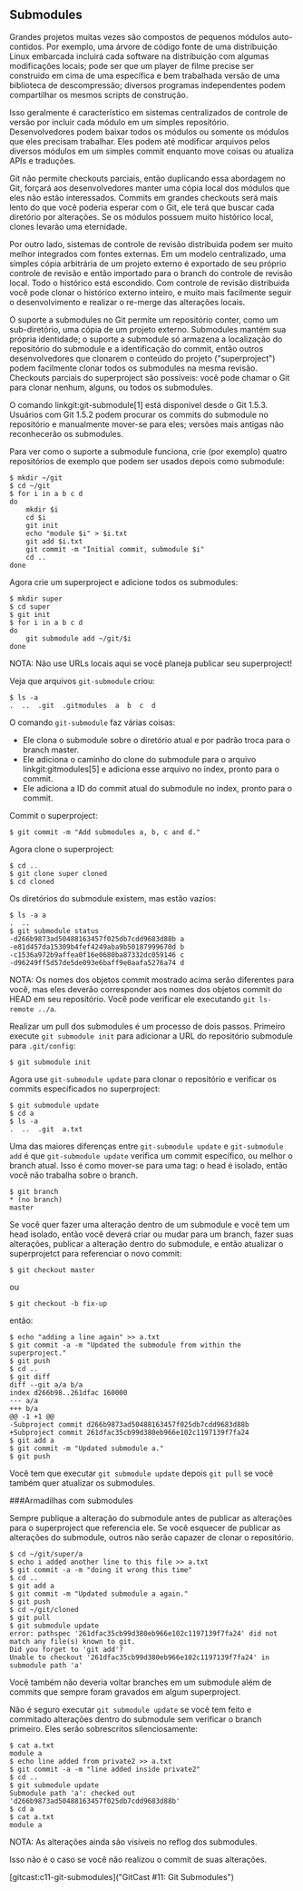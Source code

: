 ﻿## Submodules ##

Grandes projetos muitas vezes são compostos de pequenos módulos auto-contidos.
Por exemplo, uma árvore de código fonte de uma distribuição Linux embarcada
incluirá cada software na distribuição com algumas modificações locais; pode ser
que um player de filme precise ser construido em cima de uma específica e bem
trabalhada versão de uma biblioteca de descompressão; diversos programas
independentes podem compartilhar os mesmos scripts de construção.

Isso geralmente é característico em sistemas centralizados de controle de versão
por incluir cada módulo em um simples repositório. Desenvolvedores podem
baixar todos os módulos ou somente os módulos que eles precisam trabalhar.
Eles podem até modificar arquivos pelos diversos módulos em um simples commit
enquanto move coisas ou atualiza APIs e traduções.

Git não permite checkouts parciais, então duplicando essa abordagem no Git,
forçará aos desenvolvedores manter uma cópia local dos módulos que eles não
estão interessados. Commits em grandes checkouts será mais lento do que você
poderia esperar com o Git, ele terá que buscar cada diretório por alterações.
Se os módulos possuem muito histórico local, clones levarão uma eternidade.

Por outro lado, sistemas de controle de revisão distribuida podem ser muito
melhor integrados com fontes externas. Em um modelo centralizado, uma simples
cópia arbitrária de um projeto externo é exportado de seu próprio controle de
revisão e então importado para o branch do controle de revisão local. Todo o
histórico está escondido. Com controle de revisão distribuida você pode clonar
o histórico externo inteiro, e muito mais facilmente seguir o desenvolvimento e
realizar o re-merge das alterações locais.

O suporte a submodules no Git permite um repositório conter, como um
sub-diretório, uma cópia de um projeto externo. Submodules mantém sua própria
identidade; o suporte a submodule só armazena a localização do repositório do
submodule e a identificação do commit, então outros desenvolvedores que clonarem
o conteúdo do projeto ("superproject") podem facilmente clonar todos os submodules
na mesma revisão.
Checkouts parciais do superproject são possíveis: você pode chamar o Git para
clonar nenhum, alguns, ou todos os submodules.

O comando linkgit:git-submodule[1] está disponível desde o Git 1.5.3. Usuários com
Git 1.5.2 podem procurar os commits do submodule no repositório e manualmente
mover-se para eles; versões mais antigas não reconhecerão os submodules.

Para ver como o suporte a submodule funciona, crie (por exemplo) quatro repositórios
de exemplo que podem ser usados depois como submodule:

    $ mkdir ~/git
    $ cd ~/git
    $ for i in a b c d
    do
        mkdir $i
	    cd $i
	    git init
	    echo "module $i" > $i.txt
	    git add $i.txt
	    git commit -m "Initial commit, submodule $i"
	    cd ..
    done

Agora crie um superproject e adicione todos os submodules:

    $ mkdir super
    $ cd super
    $ git init
    $ for i in a b c d
    do
        git submodule add ~/git/$i
    done

NOTA: Não use URLs locais aqui se você planeja publicar seu superproject!

Veja que arquivos `git-submodule` criou:

    $ ls -a
    .  ..  .git  .gitmodules  a  b  c  d

O comando `git-submodule` faz várias coisas:


- Ele clona o submodule sobre o diretório atual e por padrão troca para o branch
  master.
- Ele adiciona o caminho do clone do submodule para o arquivo
  linkgit:gitmodules[5] e adiciona esse arquivo no index, pronto para o commit.
- Ele adiciona a ID do commit atual do submodule no index, pronto para o commit.

Commit o superproject:

    $ git commit -m "Add submodules a, b, c and d."

Agora clone o superproject:

    $ cd ..
    $ git clone super cloned
    $ cd cloned

Os diretórios do submodule existem, mas estão vazios:

    $ ls -a a
    .  ..
    $ git submodule status
    -d266b9873ad50488163457f025db7cdd9683d88b a
    -e81d457da15309b4fef4249aba9b50187999670d b
    -c1536a972b9affea0f16e0680ba87332dc059146 c
    -d96249ff5d57de5de093e6baff9e0aafa5276a74 d

NOTA: Os nomes dos objetos commit mostrado acima serão diferentes para você,
mas eles deverão corresponder aos nomes dos objetos commit do HEAD em seu
repositório. Você pode verificar ele executando `git ls-remote ../a`.

Realizar um pull dos submodules é um processo de dois passos. Primeiro execute
`git submodule init` para adicionar a URL do repositório submodule para
`.git/config`:

    $ git submodule init

Agora use `git-submodule update` para clonar o repositório e verificar os
commits especificados no superproject:

    $ git submodule update
    $ cd a
    $ ls -a
    .  ..  .git  a.txt

Uma das maiores diferenças entre `git-submodule update` e `git-submodule add` é
que `git-submodule update` verifica um commit específico, ou melhor o branch atual.
Isso é como mover-se para uma tag: o head é isolado, então você não trabalha
sobre o branch.

    $ git branch
    * (no branch)
    master

Se você quer fazer uma alteração dentro de um submodule e você tem um head isolado,
então você deverá criar ou mudar para um branch, fazer suas alterações, publicar a
alteração dentro do submodule, e então atualizar o superprojetct para referenciar
o novo commit:

    $ git checkout master

ou

    $ git checkout -b fix-up

então:

    $ echo "adding a line again" >> a.txt
    $ git commit -a -m "Updated the submodule from within the superproject."
    $ git push
    $ cd ..
    $ git diff
    diff --git a/a b/a
    index d266b98..261dfac 160000
    --- a/a
    +++ b/a
    @@ -1 +1 @@
    -Subproject commit d266b9873ad50488163457f025db7cdd9683d88b
    +Subproject commit 261dfac35cb99d380eb966e102c1197139f7fa24
    $ git add a
    $ git commit -m "Updated submodule a."
    $ git push

Você tem que executar `git submodule update` depois `git pull` se você também
quer atualizar os submodules.

###Armadilhas com submodules

Sempre publique a alteração do submodule antes de publicar as alterações para o
superproject que referencia ele. Se você esquecer de publicar as alterações do
submodule, outros não serão capazer de clonar o repositório.

    $ cd ~/git/super/a
    $ echo i added another line to this file >> a.txt
    $ git commit -a -m "doing it wrong this time"
    $ cd ..
    $ git add a
    $ git commit -m "Updated submodule a again."
    $ git push
    $ cd ~/git/cloned
    $ git pull
    $ git submodule update
    error: pathspec '261dfac35cb99d380eb966e102c1197139f7fa24' did not match any file(s) known to git.
    Did you forget to 'git add'?
    Unable to checkout '261dfac35cb99d380eb966e102c1197139f7fa24' in submodule path 'a'

Você também não deveria voltar branches em um submodule além de commits que sempre
foram gravados em algum superproject.

Não é seguro executar `git submodule update` se você tem feito e commitado
alterações dentro do submodule sem verificar o branch primeiro. Eles serão
sobrescritos silenciosamente:

    $ cat a.txt
    module a
    $ echo line added from private2 >> a.txt
    $ git commit -a -m "line added inside private2"
    $ cd ..
    $ git submodule update
    Submodule path 'a': checked out 'd266b9873ad50488163457f025db7cdd9683d88b'
    $ cd a
    $ cat a.txt
    module a

NOTA: As alterações ainda são visíveis no reflog dos submodules.

Isso não é o caso se você não realizou o commit de suas alterações.

[gitcast:c11-git-submodules]("GitCast #11: Git Submodules")
